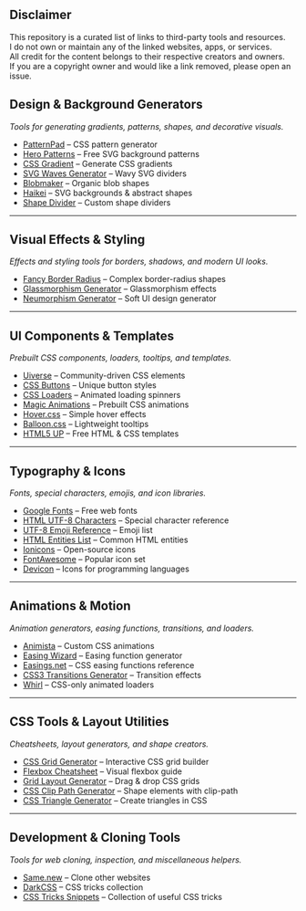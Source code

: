 ## Disclaimer
This repository is a curated list of links to third-party tools and resources.  
I do not own or maintain any of the linked websites, apps, or services.  
All credit for the content belongs to their respective creators and owners.  
If you are a copyright owner and would like a link removed, please open an issue.

## Design & Background Generators
*Tools for generating gradients, patterns, shapes, and decorative visuals.*  
- [PatternPad](https://patternpad.com/) – CSS pattern generator  
- [Hero Patterns](https://www.heropatterns.com/) – Free SVG background patterns  
- [CSS Gradient](https://cssgradient.io/) – Generate CSS gradients  
- [SVG Waves Generator](https://getwaves.io/) – Wavy SVG dividers  
- [Blobmaker](https://www.blobmaker.app/) – Organic blob shapes  
- [Haikei](https://app.haikei.app/) – SVG backgrounds & abstract shapes  
- [Shape Divider](https://www.shapedivider.app/) – Custom shape dividers  

---

## Visual Effects & Styling
*Effects and styling tools for borders, shadows, and modern UI looks.*  
- [Fancy Border Radius](https://9elements.github.io/fancy-border-radius/) – Complex border-radius shapes  
- [Glassmorphism Generator](https://hype4.academy/tools/glassmorphism-generator) – Glassmorphism effects  
- [Neumorphism Generator](https://neumorphism.io/) – Soft UI design generator  

---

## UI Components & Templates
*Prebuilt CSS components, loaders, tooltips, and templates.*  
- [Uiverse](https://uiverse.io/) – Community-driven CSS elements  
- [CSS Buttons](https://cssbuttons.io/) – Unique button styles  
- [CSS Loaders](https://cssloaders.github.io/) – Animated loading spinners  
- [Magic Animations](https://www.minimamente.com/project/magic/) – Prebuilt CSS animations  
- [Hover.css](https://ianlunn.github.io/Hover/) – Simple hover effects  
- [Balloon.css](https://kazzkiq.github.io/balloon.css/) – Lightweight tooltips  
- [HTML5 UP](https://html5up.net/) – Free HTML & CSS templates  

---

## Typography & Icons
*Fonts, special characters, emojis, and icon libraries.*  
- [Google Fonts](https://fonts.google.com/) – Free web fonts  
- [HTML UTF-8 Characters](https://www.w3schools.com/charsets/ref_utf_basic_latin.asp) – Special character reference  
- [UTF-8 Emoji Reference](https://www.w3schools.com/charsets/ref_emoji_smileys.asp) – Emoji list  
- [HTML Entities List](https://www.w3schools.com/charsets/ref_html_entities_a.asp) – Common HTML entities  
- [Ionicons](https://ionic.io/ionicons) – Open-source icons  
- [FontAwesome](https://fontawesome.com/) – Popular icon set  
- [Devicon](https://devicon.dev/) – Icons for programming languages  

---

## Animations & Motion
*Animation generators, easing functions, transitions, and loaders.*  
- [Animista](https://animista.net/) – Custom CSS animations  
- [Easing Wizard](https://easingwizard.com/) – Easing function generator  
- [Easings.net](https://easings.net/) – CSS easing functions reference  
- [CSS3 Transitions Generator](https://www.css3maker.com/css3-transition.html) – Transition effects  
- [Whirl](https://whirl.netlify.app/) – CSS-only animated loaders  

---

## CSS Tools & Layout Utilities
*Cheatsheets, layout generators, and shape creators.*  
- [CSS Grid Generator](https://cssgrid-generator.netlify.app/) – Interactive CSS grid builder  
- [Flexbox Cheatsheet](https://flexbox.malven.co/) – Visual flexbox guide  
- [Grid Layout Generator](https://layout.bradwoods.io/) – Drag & drop CSS grids  
- [CSS Clip Path Generator](https://bennettfeely.com/clippy/) – Shape elements with clip-path  
- [CSS Triangle Generator](https://css-tricks.com/the-shapes-of-css/) – Create triangles in CSS  

---

## Development & Cloning Tools
*Tools for web cloning, inspection, and miscellaneous helpers.*  
- [Same.new](https://same.new/) – Clone other websites  
- [DarkCSS](https://darkcssweb.com/) – CSS tricks collection
- [CSS Tricks Snippets](https://css-tricks.com/snippets/css/) – Collection of useful CSS tricks  
